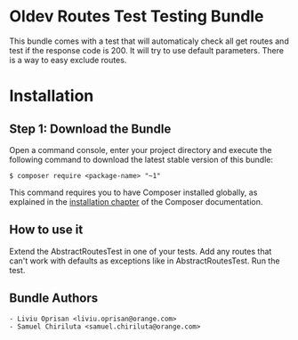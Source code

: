 Oldev Routes Test Testing Bundle
===================
This bundle comes with a test that will automaticaly check all get routes and test if the response code is 200.
It will try to use default parameters.
There is a way to easy exclude routes.

Installation
============

Step 1: Download the Bundle
---------------------------

Open a command console, enter your project directory and execute the
following command to download the latest stable version of this bundle:

```console
$ composer require <package-name> "~1"
```

This command requires you to have Composer installed globally, as explained
in the [installation chapter](https://getcomposer.org/doc/00-intro.md)
of the Composer documentation.

How to use it
-------------
Extend the AbstractRoutesTest in one of your tests. Add any routes that can't work with defaults as exceptions like in AbstractRoutesTest.
Run the test.


	
Bundle Authors
--------------

	- Liviu Oprisan <liviu.oprisan@orange.com>
	- Samuel Chiriluta <samuel.chiriluta@orange.com>
